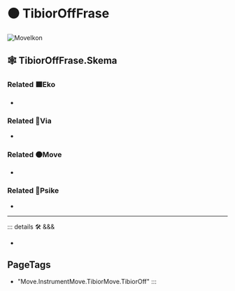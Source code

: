 # 🟠 <move>TibiorOffFrase</move>

![MoveIkon](/Move/Move_Ikon.png)

## 🕸 TibiorOffFrase.Skema

### Related 🟩<eko>Eko</eko>

-

### Related 🔻<via>Via</via>

-

### Related 🟠<move>Move</move>

-

### Related 💜<psike>Psike</psike>

-

---

<!-- =================================================== -->
<!-- =================================================== -->
<!-- =================================================== -->
<!-- =================================================== -->
<!-- =================================================== -->
::: details 🛠 <dev>&&&</dev>

-

<h2>PageTags</h2>

- "Move.InstrumentMove.TibiorMove.TibiorOff"
:::
